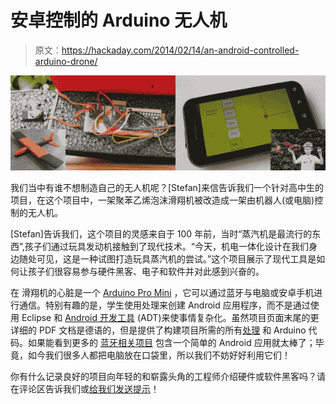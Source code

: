 # 安卓控制的 Arduino 无人机

> 原文：<https://hackaday.com/2014/02/14/an-android-controlled-arduino-drone/>

![Drone](img/38fcaed0f60519039685576b9ba3db5e.png)

我们当中有谁不想制造自己的无人机呢？[Stefan]来信告诉我们一个针对高中生的项目，在这个项目中，一架聚苯乙烯泡沫滑翔机被改造成一架由机器人(或电脑)控制的无人机。

[Stefan]告诉我们，这个项目的灵感来自于 100 年前，当时“蒸汽机是最流行的东西”,孩子们通过玩具发动机接触到了现代技术。“今天，机电一体化设计在我们身边随处可见，这是一种试图打造玩具蒸汽机的尝试。”这个项目展示了现代工具是如何让孩子们很容易参与硬件黑客、电子和软件并对此感到兴奋的。

在 滑翔机的心脏是一个 [Arduino Pro Mini](http://arduino.cc/en/Main/ArduinoBoardProMini) ，它可以通过蓝牙与电脑或安卓手机进行通信。特别有趣的是，学生使用处理来创建 Android 应用程序，而不是通过使用 Eclipse 和 [Android 开发工具](http://developer.android.com/sdk/index.html) (ADT)来使事情复杂化。虽然项目页面末尾的更详细的 PDF 文档是德语的，但是提供了构建项目所需的所有[处理](http://processing.org/) 和 Arduino 代码。如果能看到更多的 [蓝牙相关项目](http://hackaday.com/2013/11/17/diy-bluetooth-home-automation/) 包含一个简单的 Android 应用就太棒了；毕竟，如今我们很多人都把电脑放在口袋里，所以我们不妨好好利用它们！

你有什么记录良好的项目向年轻的和崭露头角的工程师介绍硬件或软件黑客吗？请在评论区告诉我们或[给我们发送提示](http://hackaday.com/contact-hack-a-day/)！